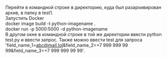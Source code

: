 Перейти в командной строке в директорию, куда был разархивирован архив, в папку в test1.  
Запустить Docker  
docker image build -t python-imagename .  
docker run -p 5000:5000 -d python-imagename  
В другом окне в командной строке в той же директории ввести python test.py
и ввести запрос. Также можно ввести test для запроса 'field_name_1=abc@mail.lol&field_name_2=+7 999 999 99 99&field_name_3=+7 999 999 99 99'.

